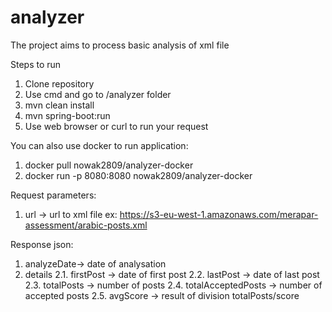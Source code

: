 # analyzer
The project aims to process basic analysis of xml file

Steps to run
1. Clone repository
2. Use cmd and go to /analyzer folder
3. mvn clean install
4. mvn spring-boot:run
5. Use web browser or curl to run your request

You can also use docker to run application:
1. docker pull nowak2809/analyzer-docker
2. docker run -p 8080:8080 nowak2809/analyzer-docker

Request parameters:
1. url -> url to xml file ex: https://s3-eu-west-1.amazonaws.com/merapar-assessment/arabic-posts.xml

Response json:
1. analyzeDate-> date of analysation
2. details
2.1. firstPost -> date of first post
2.2. lastPost -> date of last post
2.3. totalPosts -> number of posts
2.4. totalAcceptedPosts -> number of accepted posts
2.5. avgScore -> result of division totalPosts/score
